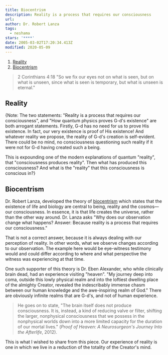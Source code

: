 ```yaml
---
title: Biocentrism
description: Reality is a process that requires our consciousness
url:
author: Dr. Robert Lanza
tags:
  - neshama
stars: '****'
date: 2005-03-02T17:20:34.413Z
modified: 2020-05-09
---
```


1. [Reality](#reality)
2. [Biocentrism](#biocentrism)

> 2 Corinthians 4:18 "So we fix our eyes not on what is seen, but on what is unseen, since what is seen is temporary, but what is unseen is eternal."

## Reality

<div class="note">

{Note: The two statements: "Reality is a process that requires our consciousness", and "How quantum physics proves G-d's existence" are both arrogant statements. Firstly, G-d has no need for us to prove His existence. In fact, our very existence is proof of His existence! And whatever reality we propose, the reality of G-d's creation is self-evident. There could be no mind, no consciousness questioning such reality if it were not for G-d having created such a being.

This is expounding one of the modern explanations of quantum "reality", that "consciousness produces reality". Then what has produced this consciousness? And what is the "reality" that this consciousness is conscious in?}

</div>

## Biocentrism

Dr. Robert Lanza, developed the theory of [biocentrism](https://www.beliefnet.com/faiths/galleries/how-quantum-physics-proves-gods-existence.aspx) which states that the existence of life and biology are central to being, reality and the cosmos—our consciousness. In essence, it is that life creates the universe, rather than the other way around. Dr. Lanza asks "Why does our observation change what happens? Answer: Because reality is a process that requires our consciousness."

<div class="note">

That is not a correct answer, because it is always dealing with our perception of reality. In other words, what we observe changes according to our observation. The example here would be eye-witness testimony would and could differ according to where and what perspective the witness was experiencing at that time.

</div>

One such supporter of this theory is Dr. Eben Alexander, who while clinically brain dead, had an experience visiting "heaven". "My journey deep into coma, outside this lowly physical realm and into the loftiest dwelling place of the almighty Creator, revealed the indescribably immense chasm between our human knowledge and the awe-inspiring realm of God." There are obviously infinite realms that are G-d's, and not of human experience.

> He goes on to state, "The brain itself does not produce consciousness. It is, instead, a kind of reducing valve or filter, shifting the larger, nonphysical consciousness that we possess in the nonphysical worlds down into a more limited capacity for the duration of our mortal lives." (_Proof of Heaven: A Neurosurgeon's Journey Into the Afterlife_, 2012).

<div class="note">
This is what I wished to share from this piece. Our experience of reality is one in which we live in a reduction of the totality of the Creator's mind.
</div>
